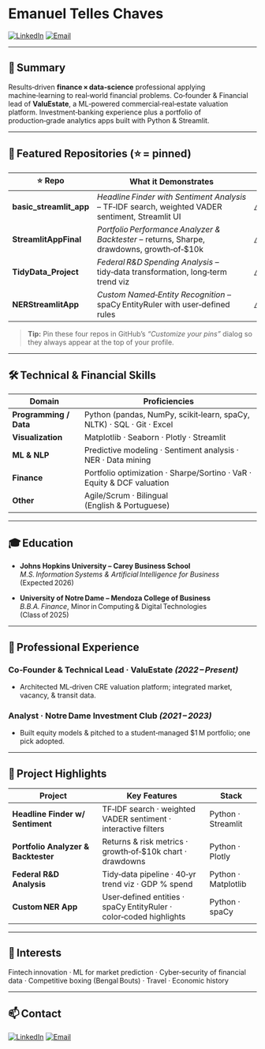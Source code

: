# Emanuel Telles Chaves

[![LinkedIn](https://img.shields.io/badge/LinkedIn-Connect-blue?style=flat&logo=linkedin)](https://www.linkedin.com/in/emanuel-telles-chaves-7b8065233)
[![Email](https://img.shields.io/badge/Email-Contact-red?style=flat&logo=gmail)](mailto:emanuel.telleschaves@gmail.com)

---

## 💼 Summary  
Results‑driven **finance × data‑science** professional applying machine‑learning to real‑world financial problems. Co‑founder & Financial lead of **ValuEstate**, a ML‑powered commercial‑real‑estate valuation platform. Investment‑banking experience plus a portfolio of production‑grade analytics apps built with Python & Streamlit.

---

## 📂 Featured Repositories (⭐ = pinned)

| ⭐ Repo | What it Demonstrates | Quick Link |
| ------ | ------------------- | ---------- |
| **basic_streamlit_app** | *Headline Finder with Sentiment Analysis* – TF‑IDF search, weighted VADER sentiment, Streamlit UI | [`/basic_streamlit_app`](https://github.com/Emanuel-TellesChaves/ETELLESCHAVES-Python-Portfolio/tree/main/basic_streamlit_app) |
| **StreamlitAppFinal** | *Portfolio Performance Analyzer & Backtester* – returns, Sharpe, drawdowns, growth‑of‑\$10k | [`/StreamlitAppFinal`](https://github.com/Emanuel-TellesChaves/ETELLESCHAVES-Python-Portfolio/tree/main/StreamlitAppFinal) |
| **TidyData_Project** | *Federal R&D Spending Analysis* – tidy‑data transformation, long‑term trend viz | [`/TidyData_Project`](https://github.com/Emanuel-TellesChaves/ETELLESCHAVES-Python-Portfolio/tree/main/TidyData_Project) |
| **NERStreamlitApp** | *Custom Named‑Entity Recognition* – spaCy EntityRuler with user‑defined rules | [`/NERStreamlitApp`](https://github.com/Emanuel-TellesChaves/ETELLESCHAVES-Python-Portfolio/tree/main/NERStreamlitApp) |

> **Tip:** Pin these four repos in GitHub’s *“Customize your pins”* dialog so they always appear at the top of your profile.

---

## 🛠️ Technical & Financial Skills  

| Domain | Proficiencies |
| ------ | ------------- |
| **Programming / Data** | Python (pandas, NumPy, scikit‑learn, spaCy, NLTK) · SQL · Git · Excel |
| **Visualization** | Matplotlib · Seaborn · Plotly · Streamlit |
| **ML & NLP** | Predictive modeling · Sentiment analysis · NER · Data mining |
| **Finance** | Portfolio optimization · Sharpe/Sortino · VaR · Equity & DCF valuation |
| **Other** | Agile/Scrum · Bilingual (English & Portuguese) |

---

## 🎓 Education  

- **Johns Hopkins University – Carey Business School**  
  *M.S. Information Systems & Artificial Intelligence for Business* (Expected 2026)  

- **University of Notre Dame – Mendoza College of Business**  
  *B.B.A. Finance*, Minor in Computing & Digital Technologies (Class of 2025)  

---

## 💼 Professional Experience  

### Co‑Founder & Technical Lead · **ValuEstate** *(2022 – Present)*  
- Architected ML‑driven CRE valuation platform; integrated market, vacancy, & transit data.  
 

### Analyst · **Notre Dame Investment Club** *(2021 – 2023)*  
- Built equity models & pitched to a student‑managed \$1 M portfolio; one pick adopted.  



---

## 🚀 Project Highlights  

| Project | Key Features | Stack |
| ------- | ------------ | ----- |
| **Headline Finder w/ Sentiment** | TF‑IDF search · weighted VADER sentiment · interactive filters | Python · Streamlit |
| **Portfolio Analyzer & Backtester** | Returns & risk metrics · growth‑of‑\$10k chart · drawdowns | Python · Plotly |
| **Federal R&D Analysis** | Tidy‑data pipeline · 40‑yr trend viz · GDP % spend | Python · Matplotlib |
| **Custom NER App** | User‑defined entities · spaCy EntityRuler · color‑coded highlights | Python · spaCy |

---


## 🎯 Interests  

Fintech innovation · ML for market prediction · Cyber‑security of financial data · Competitive boxing (Bengal Bouts) · Travel · Economic history

---

## 📫 Contact  

[![LinkedIn](https://img.shields.io/badge/LinkedIn-0077B5?style=flat&logo=linkedin&logoColor=white)](https://www.linkedin.com/in/emanuel-telles-chaves-7b8065233)
[![Email](https://img.shields.io/badge/Email-D14836?style=flat&logo=gmail&logoColor=white)](mailto:emanuel.telleschaves@gmail.com)

